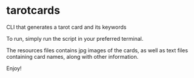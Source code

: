 # tarotcards
 CLI that generates a tarot card and its keywords

To run, simply run the script in your preferred terminal.

The resources files contains jpg images of the cards, as well as text files containing
card names, along with other information.

Enjoy!

